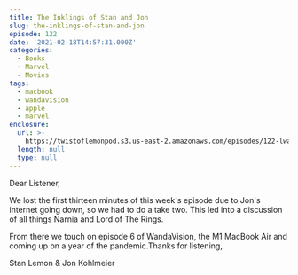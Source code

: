 ```yaml
---
title: The Inklings of Stan and Jon
slug: the-inklings-of-stan-and-jon
episode: 122
date: '2021-02-18T14:57:31.000Z'
categories:
  - Books
  - Marvel
  - Movies
tags:
  - macbook
  - wandavision
  - apple
  - marvel
enclosure:
  url: >-
    https://twistoflemonpod.s3.us-east-2.amazonaws.com/episodes/122-lwatol-20210218.mp3
  length: null
  type: null
---
```


Dear Listener,

We lost the first thirteen minutes of this week's episode due to Jon's internet going down, so we had to do a take two. This led into a discussion of all things Narnia and Lord of The Rings.

From there we touch on episode 6 of WandaVision, the M1 MacBook Air and coming up on a year of the pandemic.Thanks for listening,

Stan Lemon & Jon Kohlmeier
